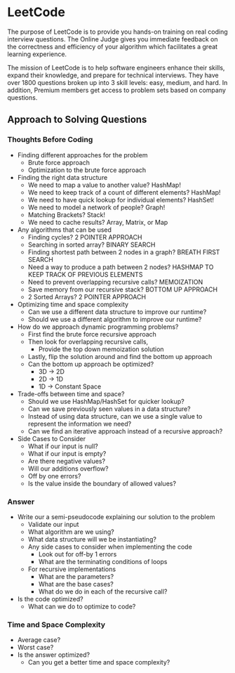 # LeetCode
The purpose of LeetCode is to provide you hands-on training on real coding interview questions. 
The Online Judge gives you immediate feedback on the correctness and efficiency of your 
algorithm which facilitates a great learning experience.

The mission of LeetCode is to help software engineers enhance their skills, 
expand their knowledge, and prepare for technical interviews. They have over 1800 
questions broken up into 3 skill levels: easy, medium, and hard. In addition, 
Premium members get access to problem sets based on company questions.

## Approach to Solving Questions
### Thoughts Before Coding
* Finding different approaches for the problem
    * Brute force approach
    * Optimization to the brute force approach
* Finding the right data structure
    * We need to map a value to another value? HashMap!
    * We need to keep track of a count of different elements? HashMap!
    * We need to have quick lookup for individual elements? HashSet!
    * We need to model a network of people? Graph!
    * Matching Brackets? Stack!
    * We need to cache results? Array, Matrix, or Map
* Any algorithms that can be used
    * Finding cycles? 2 POINTER APPROACH
    * Searching in sorted array? BINARY SEARCH
    * Finding shortest path between 2 nodes in a graph? BREATH FIRST SEARCH
    * Need a way to produce a path between 2 nodes? HASHMAP TO KEEP TRACK OF PREVIOUS ELEMENTS
    * Need to prevent overlapping recursive calls? MEMOIZATION
    * Save memory from our recursive stack? BOTTOM UP APPROACH
    * 2 Sorted Arrays? 2 POINTER APPROACH
* Optimizing time and space complexity
    * Can we use a different data structure to improve our runtime?
    * Should we use a different algorithm to improve our runtime?
* How do we approach dynamic programming problems?
    * First find the brute force recursive approach
    * Then look for overlapping recursive calls, 
        * Provide the top down memoization solution
    * Lastly, flip the solution around and find the bottom up approach
    * Can the bottom up approach be optimized?
        * 3D -> 2D
        * 2D -> 1D
        * 1D -> Constant Space
* Trade-offs between time and space?
    * Should we use HashMap/HashSet for quicker lookup?
    * Can we save previously seen values in a data structure?
    * Instead of using data structure, can we use a single value to represent the information we need?
    * Can we find an iterative approach instead of a recursive approach?
* Side Cases to Consider
   * What if our input is null?
   * What if our input is empty?
   * Are there negative values?
   * Will our additions overflow?
   * Off by one errors?
   * Is the value inside the boundary of allowed values?

### Answer
- Write our a semi-pseudocode explaining our solution to the problem
    - Validate our input   
    - What algorithm are we using?
    - What data structure will we be instantiating?
    - Any side cases to consider when implementing the code
        - Look out for off-by 1 errors
        - What are the terminating conditions of loops
    - For recursive implementations
        - What are the parameters?
        - What are the base cases?
        - What do we do in each of the recursive call?
- Is the code optimized?
    - What can we do to optimize to code?
        
### Time and Space Complexity
- Average case?
- Worst case?    
- Is the answer optimized?
    - Can you get a better time and space complexity?